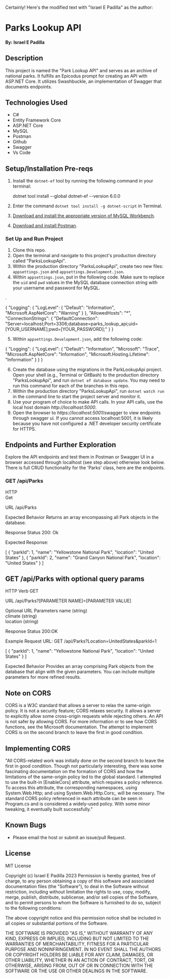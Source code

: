 Certainly! Here's the modified text with "Israel E Padilla" as the author:

# Parks Lookup API

#### By: Israel E Padilla

## Description
This project is named the "Park Lookup API" and serves as an archive of national parks. It fulfills an Epicodus prompt for creating an API with ASP.NET Core. It utilizes Swashbuckle, an implementation of Swagger that documents endpoints.

## Technologies Used
- C#
- Entity Framework Core
- ASP.NET Core
- MySQL
- Postman
- Github
- Swagger
- Vs Code

## Setup/Installation Pre-reqs

1. Install the `dotnet-ef` tool by running the following command in your terminal:
  
   dotnet tool install --global dotnet-ef --version 6.0.0
   
2. Enter the command `dotnet tool install -g dotnet-script` in Terminal.
3. [Download and install the appropriate version of MySQL Workbench](https://dev.mysql.com/downloads/workbench/).
4. [Download and install Postman](https://www.postman.com/downloads/).

### Set Up and Run Project

1. Clone this repo.
2. Open the terminal and navigate to this project's production directory called "ParksLookupApi".
3. Within the production directory "ParksLookupApi", create two new files: `appsettings.json` and `appsettings.Development.json`.
4. Within `appsettings.json`, put in the following code. Make sure to replace the `uid` and `pwd` values in the MySQL database connection string with your username and password for MySQL.

.


{
  "Logging": {
    "LogLevel": {
      "Default": "Information",
      "Microsoft.AspNetCore": "Warning"
    }
  },
  "AllowedHosts": "*",
  "ConnectionStrings": {
    "DefaultConnection": "Server=localhost;Port=3306;database=parks_lookup_api;uid=[YOUR_USERNAME];pwd=[YOUR_PASSWORD];"
  }
}


5. Within `appsettings.Development.json`, add the following code:


{
  "Logging": {
    "LogLevel": {
      "Default": "Information",
      "Microsoft": "Trace",
      "Microsoft.AspNetCore": "Information",
      "Microsoft.Hosting.Lifetime": "Information"
    }
  }
}


6. Create the database using the migrations in the ParkLookupApi project. Open your shell (e.g., Terminal or GitBash) to the production directory "ParksLookupApi", and run `dotnet ef database update`. You may need to run this command for each of the branches in this repo.
7. Within the production directory "ParksLookupApi", run `dotnet watch run` in the command line to start the project server and monitor it.
9. Use your program of choice to make API calls. In your API calls, use the local host domain _http://localhost:5000_.
10. Open the browser to _https://localhost:5001_/swagger to view endpoints through swagger ui. If you cannot access localhost:5001, it is likely because you have not configured a .NET developer security certificate for HTTPS.

## Endpoints and Further Exploration
Explore the API endpoints and test them in Postman or Swagger UI in a browser accessed through localhost (see step above) otherwise look below.
There is full CRUD functionality for the 'Parks' class, here are the endpoints.

### GET /api/Parks

HTTP    
Get 

URL
/api/Parks

Expected Behavior
Returns an array encompassing all Park objects in the database.

Response Status
200: Ok

Expected Response:

[
  {
    "parkId": 1,
    "name": "Yellowstone National Park",
    "location": "United States"
  },
  {
    "parkId": 2,
    "name": "Grand Canyon National Park",
    "location": "United States"
  }
]
## GET /api/Parks with optional query params

HTTP Verb
GET

URL
/api/Parks?[PARAMETER NAME]=[PARAMETER VALUE]

Optional URL Parameters
name (string) <br> climate (string) <br> location (string)

Response Status
200:OK

Example Request URL: GET /api/Parks?Location=UnitedStates&parkId=1

[
 {
    "parkId": 1,
    "name": "Yellowstone National Park",
    "location": "United States"
  }
]


Expected Behavior
Provides an array comprising Park objects from the database that align with the given parameters. You can include multiple parameters for more refined results.



## Note on CORS
CORS is a W3C standard that allows a server to relax the same-origin policy. It is not a security feature; CORS relaxes security. It allows a server to explicitly allow some cross-origin requests while rejecting others. An API is not safer by allowing CORS. For more information or to see how CORS functions, see the Microsoft documentation. The attempt to implement CORS is on the second branch to leave the first in good condition.

## Implementing CORS
"All CORS-related work was initially done on the second branch to leave the first in good condition. Though not particularly interesting, there was some fascinating documentation on the formation of CORS and how the limitations of the same-origin policy led to the global standard. I attempted to use the built-in [EnableCors] attribute, which requires a policy reference. To access this attribute, the corresponding namespaces, using System.Web.Http; and using System.Web.Http.Cors;, will be necessary. The standard CORS policy referenced in each attribute can be seen in Program.cs and is considered a widely-used policy. With some minor tweaking, it eventually built successfully."

## Known Bugs
- Please email the host or submit an issue/pull Request.

## License
MIT License

Copyright (c) Israel E Padilla 2023 
Permission is hereby granted, free of charge, to any person obtaining a copy
of this software and associated documentation files (the "Software"), to deal
in the Software without restriction, including without limitation the rights
to use, copy, modify, merge, publish, distribute, sublicense, and/or sell
copies of the Software, and to permit persons to whom the Software is
furnished to do so, subject to the following conditions:

The above copyright notice and this permission notice shall be included in all
copies or substantial portions of the Software.

THE SOFTWARE IS PROVIDED "AS IS," WITHOUT WARRANTY OF ANY KIND, EXPRESS OR
IMPLIED, INCLUDING BUT NOT LIMITED TO THE WARRANTIES OF MERCHANTABILITY,
FITNESS FOR A PARTICULAR PURPOSE AND NONINFRINGEMENT. IN NO EVENT SHALL THE
AUTHORS OR COPYRIGHT HOLDERS BE LIABLE FOR ANY CLAIM, DAMAGES, OR OTHER
LIABILITY, WHETHER IN AN ACTION OF CONTRACT, TORT, OR OTHERWISE, ARISING FROM,
OUT OF OR IN CONNECTION WITH THE SOFTWARE OR THE USE OR OTHER DEALINGS IN THE
SOFTWARE.






